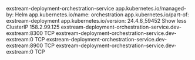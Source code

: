 exstream-deployment-orchestration-service
app.kubernetes.io/managed-by: Helm
app.kubernetes.io/name: orchestration
app.kubernetes.io/part-of: exstream-deployment
app.kubernetes.io/version: 24.4.6_59452
Show less
ClusterIP
158.2.99.125
exstream-deployment-orchestration-service.dev-exstream:8300 TCP
exstream-deployment-orchestration-service.dev-exstream:0 TCP
exstream-deployment-orchestration-service.dev-exstream:8900 TCP
exstream-deployment-orchestration-service.dev-exstream:0 TCP
